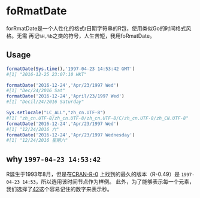 # foRmatDate

forRmatDate是一个人性化的格式r日期字符串的R包，使用类似Go的时间格式风格。无需
再记`%H,%b`之类的符号，人生苦短，我用foRmatDate。

## Usage

```R
formatDate(Sys.time(),'1997-04-23 14:53:42 GMT')
#[1] "2016-12-25 23:07:10 HKT"

formatDate('2016-12-24','Apr/23/1997 Wed')
#[1] "Dec/24/2016 Sat"
formatDate('2016-12-24','April/23/1997 Wed')
#[1] "Decil/24/2016 Saturday"

Sys.setlocale("LC_ALL","zh_cn.UTF-8")
#[1] "zh_cn.UTF-8/zh_cn.UTF-8/zh_cn.UTF-8/C/zh_cn.UTF-8/zh_CN.UTF-8"
formatDate('2016-12-24','Apr/23/1997 Wed')
#[1] "12/24/2016 六"
formatDate('2016-12-24','Apr/23/1997 Wednesday')
#[1] "12/24/2016 星期六"
```

## why `1997-04-23 14:53:42`
R诞生于1993年8月，但是在[CRAN-R-0]( https://cran.r-project.org/src/base/R-0/)
上找到的最久的版本（R-0.49）是 `1997-04-23 14:53`，所以选用该时间节点作为样例。
此外，为了能够表示每一个元素，我们选择了[42](https://www.wikiwand.com/zh-cn/42)这个容易记住的数字来表示秒。


